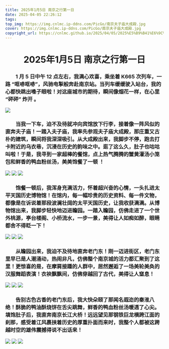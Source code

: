 ```yaml
---
title: 2025年1月5日 南京之行第一日
date: 2025-04-05 22:26:12
tags:
top_img: https://img.cnlmc.ip-ddns.com/PicGo/南京夫子庙大成殿.jpg
cover: https://img.cnlmc.ip-ddns.com/PicGo/南京夫子庙大成殿.jpg
copyright_url: https://cnlmc.github.io/2025/04/05/2025%E5%B9%B41%E6%9C%885%E6%97%A5%E5%8D%97%E4%BA%AC%E4%B9%8B%E8%A1%8C%E7%AC%AC%E4%B8%80%E6%97%A5/
---
```

# <div align="center">2025年1月5日 南京之行第一日</div>
### &emsp;&emsp;1 月 5 日中午 12 点左右，我满心欢喜，乘坐着 K665 次列车，一路 “哐哧哐哧”，风驰电掣般奔赴南京站。当列车缓缓驶入站台，我的心都快跳出嗓子眼啦！对这座城市的期待，瞬间像烟花一样，在心里 “砰砰” 炸开 。
![](https://img.cnlmc.ip-ddns.com/PicGo/南京站内.jpg)

### &emsp;&emsp;当我一下车，迫不及待就冲向宾馆放下行李，接着像一阵风似的直奔夫子庙！一踏入夫子庙，我率先参观夫子庙大成殿，那庄重又古朴的建筑，瞬间将我深深吸引。从大成殿出来，我脚步不停，跑去打卡附近的乌衣巷，沉浸在历史的韵味之中。逛了这么久，肚子也咕咕叫啦！于是，我寻到一家超棒的餐馆，点上热气腾腾的蟹黄灌汤小笼包和鲜香的鸭血粉丝汤，美美饱餐了一顿 ！ 
![](https://img.cnlmc.ip-ddns.com/PicGo/南京夫子庙大成殿.jpg)
![](https://img.cnlmc.ip-ddns.com/PicGo/南京乌衣巷.jpg)
![](https://img.cnlmc.ip-ddns.com/PicGo/南京灌汤包和鸭血粉丝汤.jpg)

### &emsp;&emsp;饱餐一顿后，我浑身充满活力，怀着超兴奋的心情，一头扎进太平天国历史博物馆！在馆内，每一幅珍贵的历史资料、每一件文物，都像是在诉说着那段波澜壮阔的太平天国历史，让我收获满满。从博物馆出来，我脚步轻快地迈进瞻园。一踏入瞻园，仿佛走进了一个世外桃源，亭台楼阁、小桥流水，一步一景，美得让人如痴如醉，眼睛都舍不得眨一下！
![](https://img.cnlmc.ip-ddns.com/PicGo/南京太平天国历史博物馆.jpg)
![](https://img.cnlmc.ip-ddns.com/PicGo/南京瞻园内.jpg)
![](https://img.cnlmc.ip-ddns.com/PicGo/南京瞻园.jpg)

### &emsp;&emsp;从瞻园出来，我迫不及待地直奔老门东！刚一迈进街区，老门东里早已是人潮涌动，热闹非凡，仿佛整个南京城的活力都汇聚到了这里！更惊喜的是，在摩肩接踵的人群中，居然邂逅了一场美轮美奂的汉服舞蹈表演！衣袂飘飘间，仿佛穿越回了古代，美得让人窒息！
![](https://img.cnlmc.ip-ddns.com/PicGo/南京老门东门口.jpg)
![](https://img.cnlmc.ip-ddns.com/PicGo/南京老门东街道.jpg)
![](https://img.cnlmc.ip-ddns.com/PicGo/南京老门东表演.jpg)

### &emsp;&emsp;告别古色古香的老门东后，我大快朵颐了那闻名遐迩的秦淮八绝！酥脆的鸭油酥烧饼在舌尖跳舞，鲜香的鸭血粉丝汤暖透了心尖。填饱肚子后，我直奔南京长江大桥！远远望见那钢铁巨龙横跨江面的刹那，感受着江风裹挟着历史的厚重扑面而来时，我整个人都被这跨越时空的雄伟震撼得说不出话来！
![](https://img.cnlmc.ip-ddns.com/PicGo/南京秦淮八绝.jpg)
![](https://img.cnlmc.ip-ddns.com/PicGo/南京长江大桥1.jpg)
![](https://img.cnlmc.ip-ddns.com/PicGo/南京长江大桥2.jpg)
